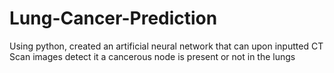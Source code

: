 # Lung-Cancer-Prediction
Using python, created an artificial neural network that can upon inputted CT Scan images detect it a cancerous node is present or not in the lungs
